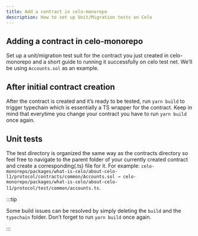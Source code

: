 ```yaml
---
title: Add a contract in celo-monorepo
description: How to set up Unit/Migration tests on Celo
---
```


## Adding a contract in celo-monorepo

Set up a unit/migration test suit for the contract you just created in celo-monorepo and a short guide to running it successfully on celo test net. We’ll be using `Accounts.sol` as an example.

## After initial contract creation

After the contract is created and it’s ready to be tested, run `yarn build` to trigger typechain which is essentially a TS wrapper for the contract. Keep in mind that everytime you change your contract you have to run `yarn build` once again.

## Unit tests

The test directory is organized the same way as the contracts directory so feel free to navigate to the parent folder of your currently created contract and create a corresponding(.ts) file for it. For example: `celo-monorepo/packages/what-is-celo/about-celo-l1/protocol/contracts/common/Accounts.sol → celo-monorepo/packages/what-is-celo/about-celo-l1/protocol/test/common/accounts.ts`.

:::tip

Some build issues can be resolved by simply deleting the `build` and the `typechain` folder. Don’t forget to run `yarn build` once again.

:::

